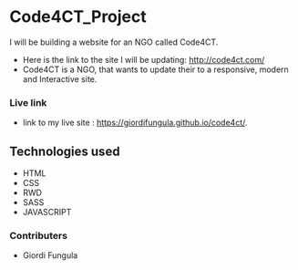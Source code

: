 # Code4CT_Project
I will be building a website for an NGO called Code4CT. 
 - Here is the link to the site I will be updating: http://code4ct.com/
 - Code4CT is a NGO, that wants to update their to a responsive, modern and Interactive site.

### Live link
 - link to my live site : https://giordifungula.github.io/code4ct/.
 
## Technologies used
 - HTML 
 - CSS
 - RWD
 - SASS
 - JAVASCRIPT

 ### Contributers
  -  Giordi Fungula
